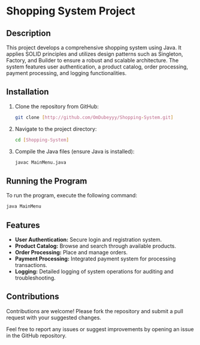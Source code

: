 # Shopping System Project

## Description
This project develops a comprehensive shopping system using Java. It applies SOLID principles and utilizes design patterns such as Singleton, Factory, and Builder to ensure a robust and scalable architecture. The system features user authentication, a product catalog, order processing, payment processing, and logging functionalities.

## Installation
1. Clone the repository from GitHub:
   ```bash
   git clone [http://github.com/OmDubeyyy/Shopping-System.git]
   ```
2. Navigate to the project directory:
   ```bash
   cd [Shopping-System]
   ```
3. Compile the Java files (ensure Java is installed):
   ```bash
   javac MainMenu.java
   ```

## Running the Program
To run the program, execute the following command:
```bash
java MainMenu 
```

## Features
- **User Authentication:** Secure login and registration system.
- **Product Catalog:** Browse and search through available products.
- **Order Processing:** Place and manage orders.
- **Payment Processing:** Integrated payment system for processing transactions.
- **Logging:** Detailed logging of system operations for auditing and troubleshooting.

## Contributions
Contributions are welcome! Please fork the repository and submit a pull request with your suggested changes.

Feel free to report any issues or suggest improvements by opening an issue in the GitHub repository.
